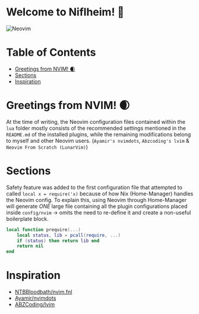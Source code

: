 # Welcome to Niflheim! 🌁
![Neovim](../../assets/neovim.png)

# Table of Contents
- [Greetings from NVIM! 🌒](#greetings-from-nvim-)
- [Sections](#sections)
- [Inspiration](#inspiration)

# Greetings from NVIM! 🌒
At the time of writing, the Neovim configuration files contained within the `lua` folder mostly consists of the recommended settings mentioned in the `README.md` of the installed plugins, while the remaining modifications belong to myself and other Neovim users. (`Ayamir's nvimdots`, `Abzcoding's lvim` & `Neovim From Scratch (LunarVim)`)

# Sections
Safety feature was added to the first configuration file that attempted to called `local x = require('x)` because of how Nix (Home-Manager) handles the Neovim config. To explain this, using Neovim through Home-Manager will generate *ONE* large file containing all the plugin configurations placed inside `config/nvim` -> omits the need to re-define it and create a non-useful boilerplate block.

``` lua
local function prequire(...)
    local status, lib = pcall(require, ...)
    if (status) then return lib end
    return nil
end
```

# Inspiration
- [NTBBloodbath/nvim.fnl](https:github.com/NTBBloodbath/nvim.fnl)
- [Ayamir/nvimdots](https:github.com/ayamir/nvimdots)
- [ABZCoding/lvim](https:github.com/abzcoding/lvim)
